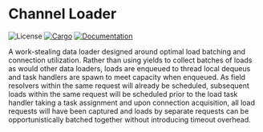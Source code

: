 # Channel Loader

![License](https://img.shields.io/badge/license-MIT-green.svg)
[![Cargo](https://img.shields.io/crates/v/channel-loader.svg)](https://crates.io/crates/channel-loader)
[![Documentation](https://docs.rs/channel-loader/badge.svg)](https://docs.rs/channel-loader)

A work-stealing data loader designed around optimal load batching and connection utilization. Rather than using yields to collect batches of loads as would other data loaders, loads are enqueued to thread local dequeus and task handlers are spawn to meet capacity when enqueued. As field resolvers within the same request will already be scheduled, subsequent loads within the same request will be scheduled prior to the load task handler taking a task assignment and upon connection acquisition, all load requests will have been captured and loads by separate requests can be opportunistically batched together without introducing timeout overhead.
